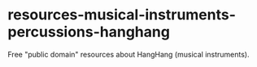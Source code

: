 # resources-musical-instruments-percussions-hanghang
Free "public domain" resources about HangHang (musical instruments).
